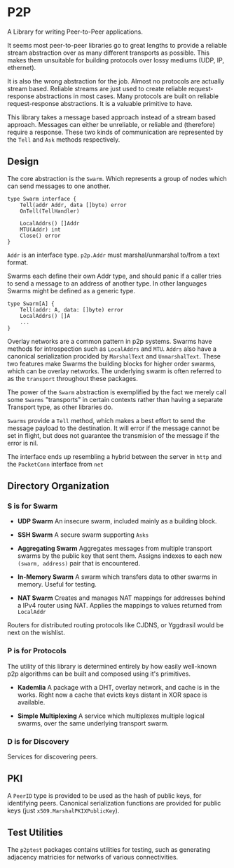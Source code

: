 # P2P
A Library for writing Peer-to-Peer applications.

It seems most peer-to-peer libraries go to great lengths to provide a reliable stream abstraction over as many different transports as possible.
This makes them unsuitable for building protocols over lossy mediums (UDP, IP, ethernet).

It is also the wrong abstraction for the job.  Almost no protocols are actually stream based.
Reliable streams are just used to create reliable request-response abstractions in most cases.
Many protocols are built on reliable request-response abstractions.
It is a valuable primitive to have.

This library takes a message based approach instead of a stream based approach.
Messages can either be unreliable, or reliable and (therefore) require a response.
These two kinds of communication are represented by the `Tell` and `Ask` methods respectively.

## Design
The core abstraction is the `Swarm`. Which represents a group of nodes which can send messages to one another.

```
type Swarm interface {
    Tell(addr Addr, data []byte) error
    OnTell(TellHandler)

    LocalAddrs() []Addr
    MTU(Addr) int
    Close() error
}
```
`Addr` is an interface type.
`p2p.Addr` must marshal/unmarshal to/from a text format.

Swarms each define their own Addr type, and should panic if a caller tries to send a message to an address of another type.
In other languages Swarms might be defined as a generic type.
```
type Swarm[A] {
    Tell(addr: A, data: []byte) error
    LocalAddrs() []A
    ...
}
```

Overlay networks are a common pattern in p2p systems.
Swarms have methods for introspection such as `LocalAddrs` and `MTU`.
`Addrs` also have a canonical serialization procided by `MarshalText` and `UnmarshalText`.
These two features make Swarms the building blocks for higher order swarms, which can be overlay networks.
The underlying swarm is often referred to as the `transport` throughout these packages.

The power of the `Swarm` abstraction is exemplified by the fact we merely call some `Swarms` "transports" in certain contexts rather than having a separate Transport type, as other libraries do.

`Swarms` provide a `Tell` method, which makes a best effort to send the message payload to the destination.
It will error if the message cannot be set in flight, but does not guarantee the transmision of the message if the error is nil.

The interface ends up resembling a hybrid between the server in `http` and the `PacketConn` interface from `net`

## Directory Organization 
### S is for Swarm
- **UDP Swarm**
An insecure swarm, included mainly as a building block.

- **SSH Swarm**
A secure swarm supporting `Asks`

- **Aggregating Swarm**
Aggregates messages from multiple transport swarms by the public key that sent them.
Assigns indexes to each new `(swarm, address)` pair that is encountered.

- **In-Memory Swarm**
A swarm which transfers data to other swarms in memory. Useful for testing.

- **NAT Swarm**
Creates and manages NAT mappings for addresses behind a IPv4 router using NAT.
Applies the mappings to values returned from `LocalAddr`


Routers for distributed routing protocols like CJDNS, or Yggdrasil would be next on the wishlist.

### P is for Protocols

The utility of this library is determined entirely by how easily well-known p2p algorithms can be built and composed using it's primitives.

- **Kademlia**
A package with a DHT, overlay network, and cache is in the works.  Right now a cache that evicts keys distant in XOR space is available.

- **Simple Multiplexing**
A service which multiplexes multiple logical swarms, over the same underlying transport swarm.

### D is for Discovery
Services for discovering peers.

## PKI
A `PeerID` type is provided to be used as the hash of public keys, for identifying peers.
Canonical serialization functions are provided for public keys (just `x509.MarshalPKIXPublicKey`).

## Test Utilities
The `p2ptest` packages contains utilities for testing, such as generating adjacency matricies for networks of various connectivities.

